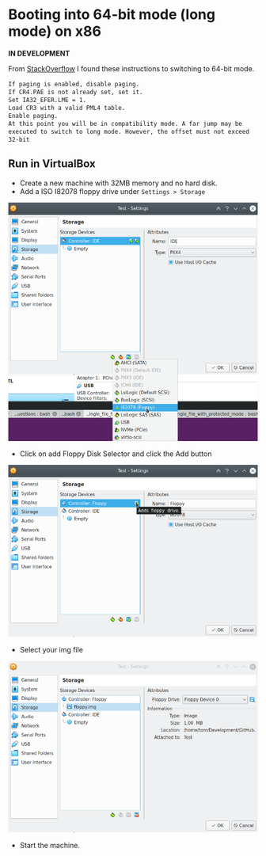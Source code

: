 # Booting into 64-bit mode (long mode) on x86

**IN DEVELOPMENT**

From [StackOverflow](https://stackoverflow.com/questions/22962251/how-to-enter-64-bit-mode-on-a-x86-64) I found these instructions to switching to 64-bit mode.

```
If paging is enabled, disable paging.
If CR4.PAE is not already set, set it.
Set IA32_EFER.LME = 1.
Load CR3 with a valid PML4 table.
Enable paging.
At this point you will be in compatibility mode. A far jump may be executed to switch to long mode. However, the offset must not exceed 32-bit
```

## Run in VirtualBox

* Create a new machine with 32MB memory and no hard disk.
* Add a ISO I82078 floppy drive under ```Settings > Storage```

![Add floppy device](VirtualBox_AddFloppyDevice.png) 

* Click on add Floppy Disk Selector and click the Add button

![Add floppy image](VirtualBox_ClickOnAddFloppyDrive.png) 

* Select your img file

![Floppy image selected](VirtualBox_FloppySelected.png) 

* Start the machine.
